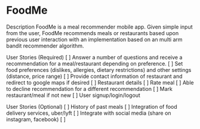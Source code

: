 # FoodMe

Description
FoodMe is a meal recommender mobile app. Given simple input from the user, FoodMe recommends meals or restaurants based upon previous user interaction with an implementation based on an multi arm bandit recommender algorithm. 


User Stories (Required)
[ ] Answer a number of questions and receive a recommendation for a meal/restaurant depending on preference.
[ ] Set food preferences (dislikes, allergies, dietary restrictions) and other settings (distance, price range) 
[ ] Provide contact information of restaurant and redirect to google maps if desired
[ ] Restaurant details
[ ] Rate meal
[ ] Able to decline recommendation for a different recommendation
[ ] Mark restaurant/meal if not new
[ ] User signup/login/logout

User Stories (Optional)
[ ] History of past meals
[ ] Integration of food delivery services, uber/lyft
[ ] Integrate with social media (share on instagram, facebook)
[ ] 

